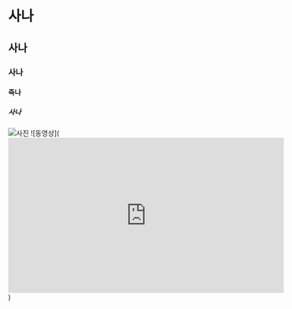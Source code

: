 # 사나
## 사나
### 사나
#### 죽나
##### 사나
![사진](http://cfile22.uf.tistory.com/image/2541D84457193CBB389319)
![동영상](<iframe width="560" height="315" src="https://www.youtube.com/embed/LtRPb0PSf2A" frameborder="0" allowfullscreen></iframe>)
